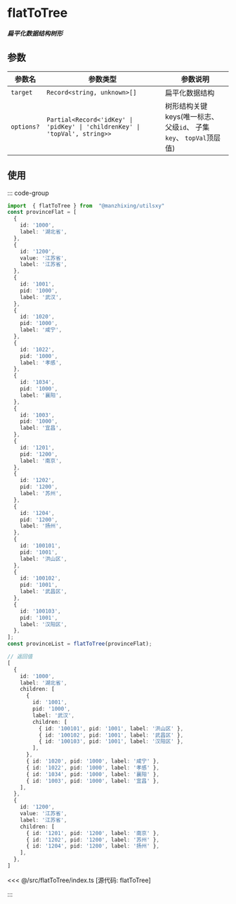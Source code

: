 # flatToTree

**_扁平化数据结构树形_**

## 参数

| 参数名     | 参数类型                                                                    | 参数说明                                                             |
| ---------- | --------------------------------------------------------------------------- | -------------------------------------------------------------------- |
| `target`   | `Record<string, unknown>[]`                                                 | 扁平化数据结构                                                       |
| `options?` | `Partial<Record<'idKey' \| 'pidKey' \| 'childrenKey' \| 'topVal', string>>` | 树形结构关键 keys(唯一标志、 父级`id`、 子集 `key`、 `topVal`顶层值) |

## 使用

::: code-group

```ts [使用]
import  { flatToTree } from  "@manzhixing/utilsxy"
const provinceFlat = [
  {
    id: '1000',
    label: '湖北省',
  },
  {
    id: '1200',
    value: '江苏省',
    label: '江苏省',
  },
  {
    id: '1001',
    pid: '1000',
    label: '武汉',
  },
  {
    id: '1020',
    pid: '1000',
    label: '咸宁',
  },
  {
    id: '1022',
    pid: '1000',
    label: '孝感',
  },
  {
    id: '1034',
    pid: '1000',
    label: '襄阳',
  },
  {
    id: '1003',
    pid: '1000',
    label: '宜昌',
  },
  {
    id: '1201',
    pid: '1200',
    label: '南京',
  },
  {
    id: '1202',
    pid: '1200',
    label: '苏州',
  },
  {
    id: '1204',
    pid: '1200',
    label: '扬州',
  },
  {
    id: '100101',
    pid: '1001',
    label: '洪山区',
  },
  {
    id: '100102',
    pid: '1001',
    label: '武昌区',
  },
  {
    id: '100103',
    pid: '1001',
    label: '汉阳区',
  },
];
const provinceList = flatToTree(provinceFlat);

// 返回值
[
  {
    id: '1000',
    label: '湖北省',
    children: [
      {
        id: '1001',
        pid: '1000',
        label: '武汉',
        children: [
          { id: '100101', pid: '1001', label: '洪山区' },
          { id: '100102', pid: '1001', label: '武昌区' },
          { id: '100103', pid: '1001', label: '汉阳区' },
        ],
      },
      { id: '1020', pid: '1000', label: '咸宁' },
      { id: '1022', pid: '1000', label: '孝感' },
      { id: '1034', pid: '1000', label: '襄阳' },
      { id: '1003', pid: '1000', label: '宜昌' },
    ],
  },
  {
    id: '1200',
    value: '江苏省',
    label: '江苏省',
    children: [
      { id: '1201', pid: '1200', label: '南京' },
      { id: '1202', pid: '1200', label: '苏州' },
      { id: '1204', pid: '1200', label: '扬州' },
    ],
  },
]
```

<<< @/src/flatToTree/index.ts [源代码: flatToTree]

:::
